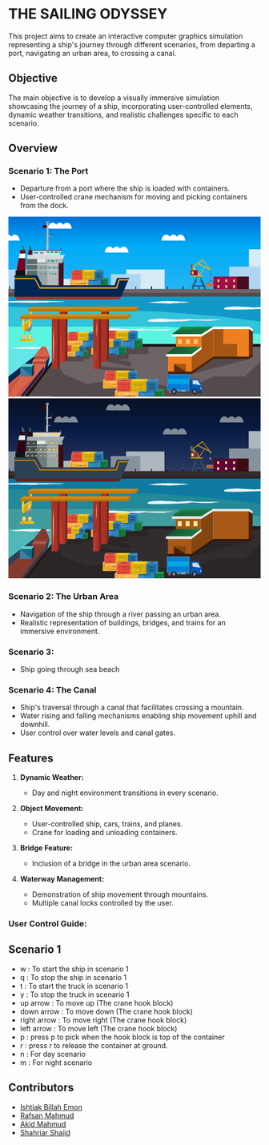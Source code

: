 # THE SAILING ODYSSEY

This project aims to create an interactive computer graphics simulation representing a ship's journey through different scenarios, from departing a port, navigating an urban area, to crossing a canal.

## Objective

The main objective is to develop a visually immersive simulation showcasing the journey of a ship, incorporating user-controlled elements, dynamic weather transitions, and realistic challenges specific to each scenario.

## Overview

### Scenario 1: The Port

- Departure from a port where the ship is loaded with containers.
- User-controlled crane mechanism for moving and picking containers from the dock.

<img src="Images/Scenario1Day.png" height ="360" width="720" title="Scenario 1 Day">

<img src="Images/Scenario1Night.png" height ="360" width="720" title="Scenario 1 Night">


### Scenario 2: The Urban Area

- Navigation of the ship through a river passing an urban area.
- Realistic representation of buildings, bridges, and trains for an immersive environment.

### Scenario 3:
- Ship going through sea beach


### Scenario 4: The Canal

- Ship's traversal through a canal that facilitates crossing a mountain.
- Water rising and falling mechanisms enabling ship movement uphill and downhill.
- User control over water levels and canal gates.

## Features

1. **Dynamic Weather:**
   - Day and night environment transitions in every scenario.

2. **Object Movement:**
   - User-controlled ship, cars, trains, and planes.
   - Crane for loading and unloading containers.

3. **Bridge Feature:**
   - Inclusion of a bridge in the urban area scenario.

4. **Waterway Management:**
   - Demonstration of ship movement through mountains.
   - Multiple canal locks controlled by the user.

### User Control Guide:

## Scenario 1

  - w : To start the ship in scenario 1
  - q : To stop the ship  in scenario 1
  - t : To start the truck in scenario 1
  - y : To stop the truck  in scenario 1
  - up arrow : To move up (The crane hook block)
  - down arrow : To move down (The crane hook block)
  - right arrow : To move right (The crane hook block)
  - left arrow : To move left (The crane hook block)
  - p : press p to pick when the hook block is top of the container
  - r : press r to release the container at ground.
  - n : For day scenario
  - m : For night scenario


## Contributors

- [Ishtiak Billah Emon](https://github.com/ishtiak-billah-emon) 
- [Rafsan Mahmud](https://github.com/Raafsaan) 
- [Akid Mahmud](https://github.com/MahmudYagami) 
- [Shahriar Shajid](https://github.com/Loki0Moki) 

